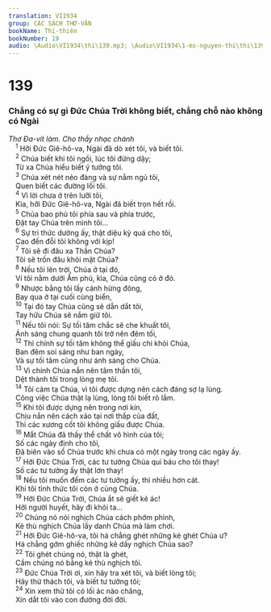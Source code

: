 ```yaml
---
translation: VI1934
group: CÁC SÁCH THƠ-VĂN
bookName: Thi-thiên 
bookNumber: 19
audio: \Audio\VI1934\thi\139.mp3; \Audio\VI1934\1-ms-nguyen-thi\thi\139.mp3
---
```


<div class="title"><h1>139</h1><h3>Chẳng có sự gì Đức Chúa Trời không biết, chẳng chỗ nào không có Ngài</h3><i>Thơ Đa-vít làm. Cho thầy nhạc chánh</i></div>
<span class="verse thi_139_1"> <sup>1</sup> Hỡi Đức Giê-hô-va, Ngài đã dò xét tôi, và biết tôi. <br/></span>
<span class="verse thi_139_2"> <sup>2</sup> Chúa biết khi tôi ngồi, lúc tôi đứng dậy; <br/> Từ xa Chúa hiểu biết ý tưởng tôi. <br/></span>
<span class="verse thi_139_3"> <sup>3</sup> Chúa xét nét nẻo đàng và sự nằm ngủ tôi, <br/> Quen biết các đường lối tôi. <br/></span>
<span class="verse thi_139_4"> <sup>4</sup> Vì lời chưa ở trên lưỡi tôi, <br/> Kìa, hỡi Đức Giê-hô-va, Ngài đã biết trọn hết rồi. <br/></span>
<span class="verse thi_139_5"> <sup>5</sup> Chúa bao phủ tôi phía sau và phía trước, <br/> Đặt tay Chúa trên mình tôi… <br/></span>
<span class="verse thi_139_6"> <sup>6</sup> Sự tri thức dường ấy, thật diệu kỳ quá cho tôi, <br/> Cao đến đỗi tôi không với kịp! <br/></span>
<span class="verse thi_139_7"> <sup>7</sup> Tôi sẽ đi đâu xa Thần Chúa? <br/> Tôi sẽ trốn đâu khỏi mặt Chúa? <br/></span>
<span class="verse thi_139_8"> <sup>8</sup> Nếu tôi lên trời, Chúa ở tại đó, <br/> Ví tôi nằm dưới Âm phủ, kìa, Chúa cũng có ở đó. <br/></span>
<span class="verse thi_139_9"> <sup>9</sup> Nhược bằng tôi lấy cánh hừng đông, <br/> Bay qua ở tại cuối cùng biển, <br/></span>
<span class="verse thi_139_10"> <sup>10</sup> Tại đó tay Chúa cũng sẽ dẫn dắt tôi, <br/> Tay hữu Chúa sẽ nắm giữ tôi. <br/></span>
<span class="verse thi_139_11"> <sup>11</sup> Nếu tôi nói: Sự tối tăm chắc sẽ che khuất tôi, <br/> Ánh sáng chung quanh tôi trở nên đêm tối, <br/></span>
<span class="verse thi_139_12"> <sup>12</sup> Thì chính sự tối tăm không thể giấu chi khỏi Chúa, <br/> Ban đêm soi sáng như ban ngày, <br/> Và sự tối tăm cũng như ánh sáng cho Chúa. <br/></span>
<span class="verse thi_139_13"> <sup>13</sup> Vì chính Chúa nắn nên tâm thần tôi, <br/> Dệt thành tôi trong lòng mẹ tôi. <br/></span>
<span class="verse thi_139_14"> <sup>14</sup> Tôi cảm tạ Chúa, vì tôi được dựng nên cách đáng sợ lạ lùng. <br/> Công việc Chúa thật lạ lùng, lòng tôi biết rõ lắm. <br/></span>
<span class="verse thi_139_15"> <sup>15</sup> Khi tôi được dựng nên trong nơi kín, <br/> Chịu nắn nên cách xảo tại nơi thấp của đất, <br/> Thì các xương cốt tôi không giấu được Chúa. <br/></span>
<span class="verse thi_139_16"> <sup>16</sup> Mắt Chúa đã thấy thể chất vô hình của tôi; <br/> Số các ngày định cho tôi, <br/> Đã biên vào sổ Chúa trước khi chưa có một ngày trong các ngày ấy. <br/></span>
<span class="verse thi_139_17"> <sup>17</sup> Hỡi Đức Chúa Trời, các tư tưởng Chúa quí báu cho tôi thay! <br/> Số các tư tưởng ấy thật lớn thay! <br/></span>
<span class="verse thi_139_18"> <sup>18</sup> Nếu tôi muốn đếm các tư tưởng ấy, thì nhiều hơn cát. <br/> Khi tôi tỉnh thức tôi còn ở cùng Chúa. <br/></span>
<span class="verse thi_139_19"> <sup>19</sup> Hỡi Đức Chúa Trời, Chúa ắt sẽ giết kẻ ác! <br/> Hỡi người huyết, hãy đi khỏi ta… <br/></span>
<span class="verse thi_139_20"> <sup>20</sup> Chúng nó nói nghịch Chúa cách phớm phỉnh, <br/> Kẻ thù nghịch Chúa lấy danh Chúa mà làm chơi. <br/></span>
<span class="verse thi_139_21"> <sup>21</sup> Hỡi Đức Giê-hô-va, tôi há chẳng ghét những kẻ ghét Chúa ư? <br/> Há chẳng gớm ghiếc những kẻ dấy nghịch Chúa sao? <br/></span>
<span class="verse thi_139_22"> <sup>22</sup> Tôi ghét chúng nó, thật là ghét, <br/> Cầm chúng nó bằng kẻ thù nghịch tôi. <br/></span>
<span class="verse thi_139_23"> <sup>23</sup> Đức Chúa Trời ơi, xin hãy tra xét tôi, và biết lòng tôi; <br/> Hãy thử thách tôi, và biết tư tưởng tôi; <br/></span>
<span class="verse thi_139_24"> <sup>24</sup> Xin xem thử tôi có lối ác nào chăng, <br/> Xin dắt tôi vào con đường đời đời. <br/></span>
